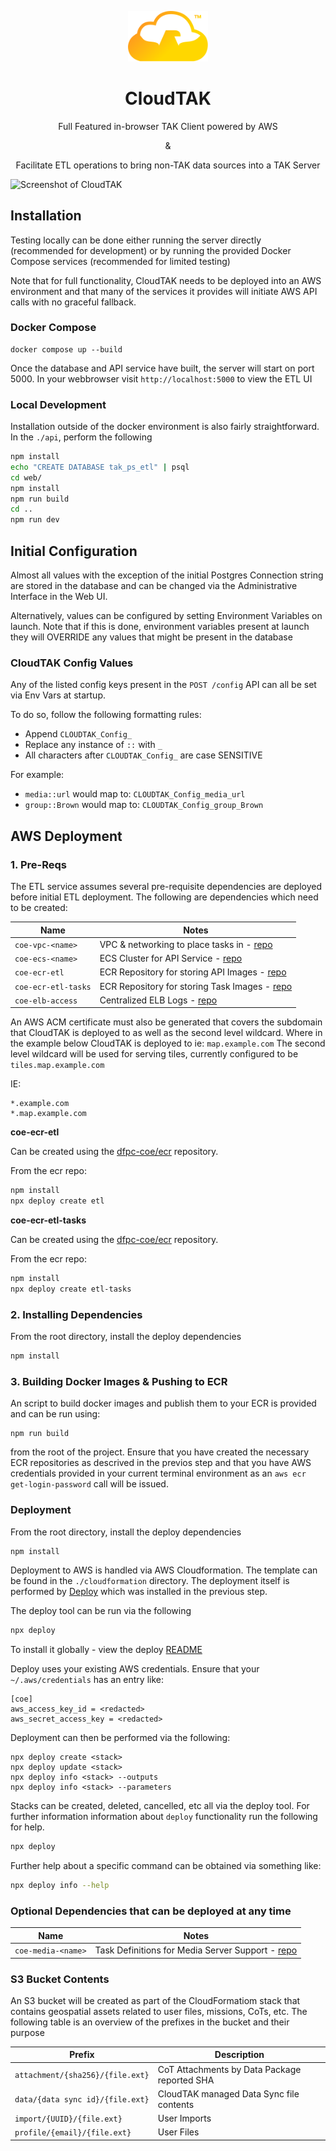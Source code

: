 <p align=center><img src='./docs/CloudTAKLogo.svg' alt='CloudTAK Logo' width='128'/></p>

<h1 align=center>CloudTAK</h1>

<p align=center>Full Featured in-browser TAK Client powered by AWS</p>
<p align=center>&</p>
<p align=center>Facilitate ETL operations to bring non-TAK data sources into a TAK Server</p>

<img src='./docs/Screenshot.png' alt='Screenshot of CloudTAK'/>

## Installation

Testing locally can be done either running the server directly (recommended for development) or
by running the provided Docker Compose services (recommended for limited testing)

Note that for full functionality, CloudTAK needs to be deployed into an AWS environment and that
many of the services it provides will initiate AWS API calls with no graceful fallback.

### Docker Compose

```
docker compose up --build
```

Once the database and API service have built, the server will start on port 5000.
In your webbrowser visit `http://localhost:5000` to view the ETL UI

### Local Development

Installation outside of the docker environment is also fairly straightforward.
In the `./api`, perform the following

```sh
npm install
echo "CREATE DATABASE tak_ps_etl" | psql
cd web/
npm install
npm run build
cd ..
npm run dev
```

## Initial Configuration

Almost all values with the exception of the initial Postgres Connection string are stored in the database and can be
changed via the Administrative Interface in the Web UI.

Alternatively, values can be configured by setting Environment Variables on launch. Note that if this is done,
environment variables present at launch they will OVERRIDE any values that might be present in the database

### CloudTAK Config Values

Any of the listed config keys present in the `POST /config` API can all be set via Env Vars at startup.

To do so, follow the following formatting rules:
- Append `CLOUDTAK_Config_`
- Replace any instance of `::` with `_`
- All characters after `CLOUDTAK_Config_` are case SENSITIVE

For example:
- `media::url` would map to: `CLOUDTAK_Config_media_url`
- `group::Brown` would map to: `CLOUDTAK_Config_group_Brown`

## AWS Deployment

### 1. Pre-Reqs

The ETL service assumes several pre-requisite dependencies are deployed before
initial ETL deployment.
The following are dependencies which need to be created:

| Name                  | Notes |
| --------------------- | ----- |
| `coe-vpc-<name>`      | VPC & networking to place tasks in - [repo](https://github.com/dfpc-coe/vpc)      |
| `coe-ecs-<name>`      | ECS Cluster for API Service - [repo](https://github.com/dfpc-coe/ecs)             |
| `coe-ecr-etl`         | ECR Repository for storing API Images - [repo](https://github.com/dfpc-coe/ecr)   |
| `coe-ecr-etl-tasks`   | ECR Repository for storing Task Images - [repo](https://github.com/dfpc-coe/ecr)  |
| `coe-elb-access`      | Centralized ELB Logs - [repo](https://github.com/dfpc-coe/elb-logs)               |

An AWS ACM certificate must also be generated that covers the subdomain that CloudTAK is deployed to as well
as the second level wildcard. Where in the example below CloudTAK is deployed to ie: `map.example.com` The second
level wildcard will be used for serving tiles, currently configured to be `tiles.map.example.com`

IE:
```
*.example.com
*.map.example.com
```

**coe-ecr-etl**

Can be created using the [dfpc-coe/ecr](https://github.com/dfpc-coe/ecr) repository.

From the ecr repo:
```sh
npm install
npx deploy create etl
```

**coe-ecr-etl-tasks**

Can be created using the [dfpc-coe/ecr](https://github.com/dfpc-coe/ecr) repository.

From the ecr repo:
```sh
npm install
npx deploy create etl-tasks
```

### 2. Installing Dependencies

From the root directory, install the deploy dependencies

```sh
npm install
```

### 3. Building Docker Images & Pushing to ECR

An script to build docker images and publish them to your ECR is provided and can be run using:

```
npm run build
```

from the root of the project. Ensure that you have created the necessary ECR repositories as descrived in the
previos step and that you have AWS credentials provided in your current terminal environment as an `aws ecr get-login-password`
call will be issued.

### Deployment

From the root directory, install the deploy dependencies

```sh
npm install
```

Deployment to AWS is handled via AWS Cloudformation. The template can be found in the `./cloudformation`
directory. The deployment itself is performed by [Deploy](https://github.com/openaddresses/deploy) which
was installed in the previous step.

The deploy tool can be run via the following

```sh
npx deploy
```

To install it globally - view the deploy [README](https://github.com/openaddresses/deploy)

Deploy uses your existing AWS credentials. Ensure that your `~/.aws/credentials` has an entry like:

```
[coe]
aws_access_key_id = <redacted>
aws_secret_access_key = <redacted>
```

Deployment can then be performed via the following:

```
npx deploy create <stack>
npx deploy update <stack>
npx deploy info <stack> --outputs
npx deploy info <stack> --parameters
```

Stacks can be created, deleted, cancelled, etc all via the deploy tool. For further information
information about `deploy` functionality run the following for help.

```sh
npx deploy
```

Further help about a specific command can be obtained via something like:

```sh
npx deploy info --help
```

### Optional Dependencies that can be deployed at any time

| Name                  | Notes |
| --------------------- | ----- |
| `coe-media-<name>`   | Task Definitions for Media Server Support - [repo](ttps://github.com/dfoc-coe/media-infra) |


### S3 Bucket Contents

An S3 bucket will be created as part of the CloudFormatiom stack that contains geospatial assets
related to user files, missions, CoTs, etc. The following table is an overview of the prefixes
in the bucket and their purpose

| Prefix | Description |
| ------ | ----------- |
| `attachment/{sha256}/{file.ext}`  | CoT Attachments by Data Package reported SHA |
| `data/{data sync id}/{file.ext}`  | CloudTAK managed Data Sync file contents |
| `import/{UUID}/{file.ext}`        | User Imports |
| `profile/{email}/{file.ext}`      | User Files |

